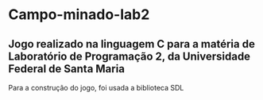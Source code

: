 # Campo-minado-lab2

## Jogo realizado na linguagem C para a matéria de Laboratório de Programação 2, da Universidade Federal de Santa Maria
Para a construção do jogo, foi usada a biblioteca SDL
